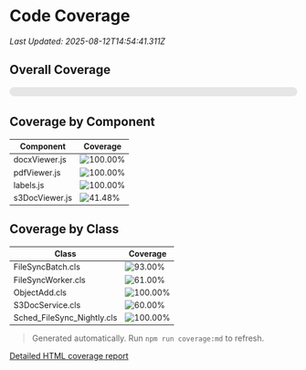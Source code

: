 # Code Coverage

_Last Updated: 2025-08-12T14:54:41.311Z_

## Overall Coverage

![Overall Coverage](./coverage-progress.svg)

## Coverage by Component

| Component | Coverage |
| --- | --- |
| docxViewer.js | ![100.00%](https://img.shields.io/badge/-100.00%25-brightgreen?label=) |
| pdfViewer.js | ![100.00%](https://img.shields.io/badge/-100.00%25-brightgreen?label=) |
| labels.js | ![100.00%](https://img.shields.io/badge/-100.00%25-brightgreen?label=) |
| s3DocViewer.js | ![41.48%](https://img.shields.io/badge/-41.48%25-red?label=) |

## Coverage by Class

| Class | Coverage |
| --- | --- |
| FileSyncBatch.cls | ![93.00%](https://img.shields.io/badge/-93.00%25-brightgreen?label=) |
| FileSyncWorker.cls | ![61.00%](https://img.shields.io/badge/-61.00%25-orange?label=) |
| ObjectAdd.cls | ![100.00%](https://img.shields.io/badge/-100.00%25-brightgreen?label=) |
| S3DocService.cls | ![60.00%](https://img.shields.io/badge/-60.00%25-orange?label=) |
| Sched_FileSync_Nightly.cls | ![100.00%](https://img.shields.io/badge/-100.00%25-brightgreen?label=) |

> Generated automatically. Run `npm run coverage:md` to refresh.

[Detailed HTML coverage report](../coverage/lcov-report/index.html)

